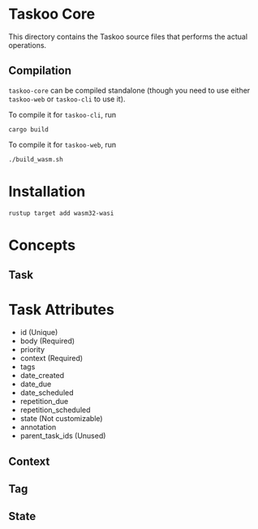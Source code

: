 # Taskoo Core
This directory contains the Taskoo source files that performs the actual
operations.

## Compilation
`taskoo-core` can be compiled standalone (though you need to use either
`taskoo-web` or `taskoo-cli` to use it).

To compile it for `taskoo-cli`, run
```
cargo build
```

To compile it for `taskoo-web`, run
```
./build_wasm.sh
```

# Installation
`rustup target add wasm32-wasi`

# Concepts
## Task
# Task Attributes
 - id (Unique)
 - body (Required)
 - priority
 - context (Required)
 - tags
 - date_created
 - date_due
 - date_scheduled
 - repetition_due
 - repetition_scheduled
 - state (Not customizable)
 - annotation
 - parent_task_ids (Unused)
## Context
## Tag
## State

